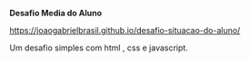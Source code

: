 **Desafio Media do Aluno**

 https://joaogabrielbrasil.github.io/desafio-situacao-do-aluno/

Um desafio simples com html , css e javascript.
